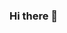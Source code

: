 ### Hi there 👋

<!--
**shashank2514/shashank2514** is a ✨ _special_ ✨ repository because its `README.md` (this file) appears on your GitHub profile.

Here are some ideas to get you started:

- 🔭 I’m currently working on java.
- 🌱 I’m currently learning Python.
- 👯 I’m looking to collaborate on Data Science
- 🤔 I’m looking for help with Java Script
- 💬 Ask me about Java
- 📫 How to reach me: Instagaram.
-->
